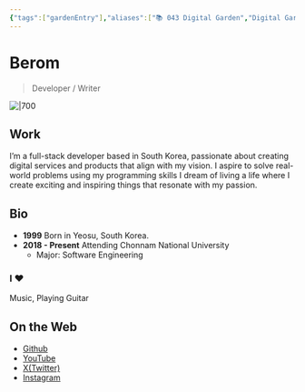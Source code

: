 ```yaml
---
{"tags":["gardenEntry"],"aliases":["📚 043 Digital Garden","Digital Garden"],"link":null,"up":null,"persona":null,"index":null,"date_created":"2023-10-21","date_modified":"2024-01-27","dg-publish":true,"dg-home":true,"permalink":"/atlas/maps/the-berom/","dgPassFrontmatter":true,"noteIcon":"1","created":"2023-12-17T14:36:40.487+09:00","updated":"2024-01-27T19:47:05.105+09:00"}
---
```


# Berom
> Developer / Writer

![|700](/img/user/Atlas/Utils/_attachments/me_guitar_2.jpeg)
## Work
I’m a full-stack developer based in South Korea, passionate about creating digital services and products that align with my vision.
I aspire to solve real-world problems using my programming skills
I dream of living a life where I create exciting and inspiring things that resonate with my passion.
## Bio
- **1999** Born in Yeosu, South Korea.
- **2018 - Present** Attending Chonnam National University
    - Major: Software Engineering
### I ♥
Music, Playing Guitar
## On the Web
- [Github](https://github.com/GoBeromsu)
- [YouTube](https://www.youtube.com/channel/UCTg7bztN6hYF39NNsVfMfwg)
- [X(Twitter)](https://twitter.com/BeromArtDev)
- [Instagram](https://www.instagram.com/hebrews_0218/)
